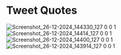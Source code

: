 # Tweet Quotes
![Screenshot_26-12-2024_144330_127 0 0 1](https://github.com/user-attachments/assets/42d3a778-c9e4-4ebe-ad18-e5809e339d0d)
![Screenshot_26-12-2024_14414_127 0 0 1](https://github.com/user-attachments/assets/8fafd729-b500-42ff-ae35-51c94bbec375)
![Screenshot_26-12-2024_14400_127 0 0 1](https://github.com/user-attachments/assets/d5edd4f2-243c-49e2-adf8-8b17b2ab8ea6)
![Screenshot_26-12-2024_143914_127 0 0 1](https://github.com/user-attachments/assets/ce415f3f-8546-40be-91d6-46631f967928)
